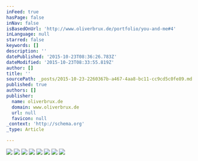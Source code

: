 ```yaml
---
inFeed: true
hasPage: false
inNav: false
isBasedOnUrl: 'http://www.oliverbrux.de/portfolio/you-and-me#4'
inLanguage: null
starred: false
keywords: []
description: ''
datePublished: '2015-10-23T08:36:26.783Z'
dateModified: '2015-10-23T08:33:55.819Z'
author: []
title: ''
sourcePath: _posts/2015-10-23-2260367b-a467-4aa8-bc11-cc9cd5c0fe89.md
published: true
authors: []
publisher:
  name: oliverbrux.de
  domain: www.oliverbrux.de
  url: null
  favicon: null
_context: 'http://schema.org'
_type: Article

---
```

![](https://the-grid-user-content.s3-us-west-2.amazonaws.com/18543b9b-53f7-443c-927e-3ea7d517021c.jpg)
![](https://the-grid-user-content.s3-us-west-2.amazonaws.com/21e8d8f3-c259-4bf9-ac5a-2a4cf1e286d2.jpg)
![](https://the-grid-user-content.s3-us-west-2.amazonaws.com/d4ee3dbd-5c11-4977-89e3-abbd3924d96c.jpg)
![](https://the-grid-user-content.s3-us-west-2.amazonaws.com/301e3360-c773-4416-917c-b0fc1bec122f.jpg)
![](https://the-grid-user-content.s3-us-west-2.amazonaws.com/053dcc5d-1f6b-4e44-85a3-8765e9d1b295.jpg)
![](https://the-grid-user-content.s3-us-west-2.amazonaws.com/97d4bc7d-aa5c-4786-af53-fdf4255594cf.jpg)
![](https://the-grid-user-content.s3-us-west-2.amazonaws.com/8a0f97bd-fd98-4558-b3b6-f776d6d4749f.jpg)
![](https://the-grid-user-content.s3-us-west-2.amazonaws.com/6651e0c1-0960-478f-b3b3-1e78d327c2af.jpg)